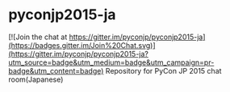 # pyconjp2015-ja

[![Join the chat at https://gitter.im/pyconjp/pyconjp2015-ja](https://badges.gitter.im/Join%20Chat.svg)](https://gitter.im/pyconjp/pyconjp2015-ja?utm_source=badge&utm_medium=badge&utm_campaign=pr-badge&utm_content=badge)
Repository for PyCon JP 2015 chat room(Japanese)

